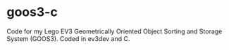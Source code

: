 # goos3-c
Code for my Lego EV3 Geometrically Oriented Object Sorting and Storage System (GOOS3). Coded in ev3dev and C.
